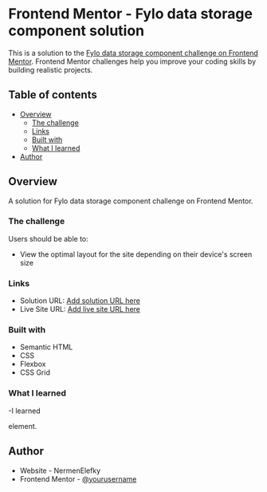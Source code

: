 # Frontend Mentor - Fylo data storage component solution

This is a solution to the [Fylo data storage component challenge on Frontend Mentor](https://www.frontendmentor.io/challenges/fylo-data-storage-component-1dZPRbV5n). Frontend Mentor challenges help you improve your coding skills by building realistic projects. 

## Table of contents

- [Overview](#overview)
  - [The challenge](#the-challenge)
  - [Links](#links)
  - [Built with](#built-with)
  - [What I learned](#what-i-learned)
- [Author](#author)
## Overview
A solution for Fylo data storage component challenge on Frontend Mentor.
### The challenge

Users should be able to:

- View the optimal layout for the site depending on their device's screen size


### Links

- Solution URL: [Add solution URL here](https://your-solution-url.com)
- Live Site URL: [Add live site URL here](https://your-live-site-url.com)

### Built with

- Semantic HTML
- CSS
- Flexbox
- CSS Grid

### What I learned

-I learned <main> element.

## Author

- Website - NermenElefky
- Frontend Mentor - [@yourusername](https://www.frontendmentor.io/profile/yourusername)

